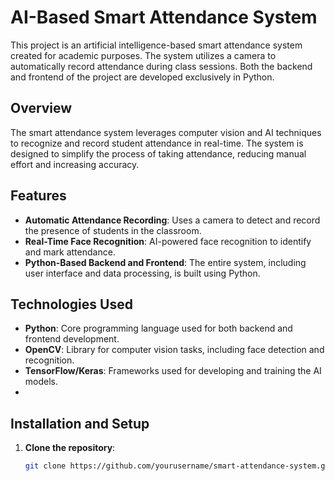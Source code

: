 # AI-Based Smart Attendance System

This project is an artificial intelligence-based smart attendance system created for academic purposes. The system utilizes a camera to automatically record attendance during class sessions. Both the backend and frontend of the project are developed exclusively in Python.

## Overview

The smart attendance system leverages computer vision and AI techniques to recognize and record student attendance in real-time. The system is designed to simplify the process of taking attendance, reducing manual effort and increasing accuracy.

## Features

- **Automatic Attendance Recording**: Uses a camera to detect and record the presence of students in the classroom.
- **Real-Time Face Recognition**: AI-powered face recognition to identify and mark attendance.
- **Python-Based Backend and Frontend**: The entire system, including user interface and data processing, is built using Python.

## Technologies Used

- **Python**: Core programming language used for both backend and frontend development.
- **OpenCV**: Library for computer vision tasks, including face detection and recognition.
- **TensorFlow/Keras**: Frameworks used for developing and training the AI models.
- 
## Installation and Setup

1. **Clone the repository**:
   ```bash
   git clone https://github.com/yourusername/smart-attendance-system.git

